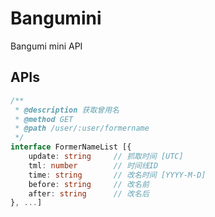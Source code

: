 # Bangumini

Bangumi mini API

## APIs

```typescript
/**
 * @description 获取曾用名
 * @method GET
 * @path /user/:user/formername
 */
interface FormerNameList [{
    update: string     // 抓取时间 [UTC]
    tml: number        // 时间线ID
    time: string       // 改名时间 [YYYY-M-D]
    before: string     // 改名前
    after: string      // 改名后
}, ...]
```

